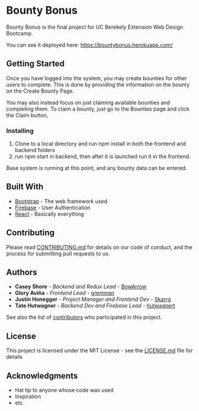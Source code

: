 
# Bounty Bonus

Bounty Bonus is the final project for UC Berekely Extension Web Design Bootcamp. 

You can see it deployed here: https://bountybonus.herokuapp.com/

## Getting Started

Once you have logged into the system, you may create bounties for other users to complete. This is done by providing the information on the bounty on the Create Bounty Page.

You may also instead focus on just claiming available bounties and completing them. To claim a bounty, just go to the Bounties page and click the Claim button,

### Installing

1. Clone to a local directory and run npm install in both the frontend and backend folders
2. run npm start in backend, then after it is launched run it in the frontend.

Base system is running at this point, and any bounty data can be entered.

## Built With

* [Bootstrap](https://getbootstrap.com//) - The web framework used
* [Firebase](https://firebase.google.com/) - User Authentication
* [React](https://reactjs.org/) - Basically everything

## Contributing

Please read [CONTRIBUTING.md](https://gist.github.com/PurpleBooth/b24679402957c63ec426) for details on our code of conduct, and the process for submitting pull requests to us.


## Authors

* **Casey Shore** - *Backend and Redux Lead* - [BowArrow](https://github.com/BowArrow)
* **Glory Aviña** - *Frontend Lead* - [gremman](https://github.com/gremman)
* **Justin Honegger** - *Project Manager and Frontend Dev* - [Skarrg](https://github.com/Skarrg)
* **Tate Hutwagner** - *Backend Dev and Firebase Lead* - [hutwagnert](https://github.com/hutwagnert)

See also the list of [contributors](https://github.com/your/project/contributors) who participated in this project.

## License

This project is licensed under the MIT License - see the [LICENSE.md](LICENSE.md) file for details

## Acknowledgments

* Hat tip to anyone whose code was used
* Inspiration
* etc

